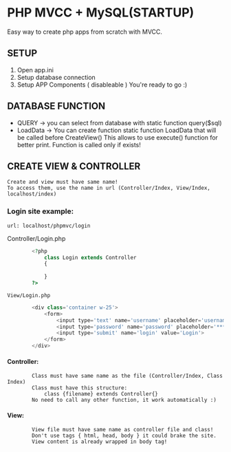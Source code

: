 # PHP MVCC + MySQL(STARTUP)

Easy way to create php apps from scratch with MVCC.

## SETUP
1) Open app.ini 
2) Setup database connection  
3) Setup APP Components ( disableable )
You're ready to go :)

## DATABASE FUNCTION
- QUERY -> you can select from database with static function query($sql)
- LoadData -> You can create function static function LoadData that will be called before CreateView()
              This allows to use execute() function for better print. Function is called only if exists!

## CREATE VIEW & CONTROLLER
    Create and view must have same name!
    To access them, use the name in url (Controller/Index, View/Index, localhost/index)

###     Login site example:

    url: localhost/phpmvc/login

Controller/Login.php
```php
        <?php
            class Login extends Controller
            {
               
            }
        ?>
```      

    View/Login.php    
```php    
        <div class='container w-25'>
            <form>
                <input type='text' name='username' placeholder='username'>
                <input type='password' name='password' placeholder='*******'>
                <input type='submit' name='login' value='Login'>
            </form>
        </div>
```
        

####    Controller:
            Class must have same name as the file (Controller/Index, Class Index)
            Class must have this structure:
                class {filename} extends Controller{}
            No need to call any other function, it work automatically :)

####    View:
            View file must have same name as controller file and class!
            Don't use tags { html, head, body } it could brake the site.
            View content is already wrapped in body tag! 
        
